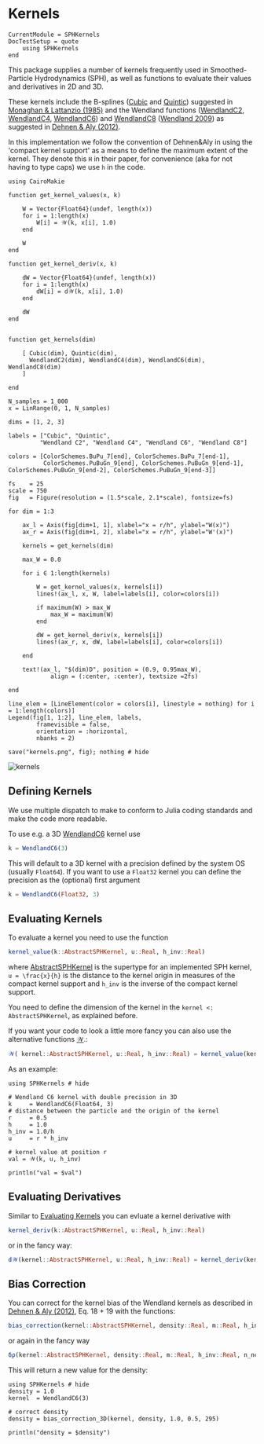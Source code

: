 # Kernels

```@meta
CurrentModule = SPHKernels
DocTestSetup = quote
    using SPHKernels
end
```

This package supplies a number of kernels frequently used in Smoothed-Particle Hydrodynamics (SPH), as well as functions to evaluate their values and derivatives in 2D and 3D.

These kernels include the B-splines ([Cubic](@ref) and [Quintic](@ref)) suggested in [Monaghan & Lattanzio (1985)](https://ui.adsabs.harvard.edu/abs/1985A%26A...149..135M/abstract) and the Wendland functions ([WendlandC2](@ref), [WendlandC4](@ref), [WendlandC6](@ref)) and [WendlandC8](@ref) ([Wendland 2009](https://www.researchgate.net/publication/220179293_Divergence-Free_Kernel_Methods_for_Approximating_the_Stokes_Problem)) as suggested in [Dehnen & Aly (2012)](https://academic.oup.com/mnras/article/425/2/1068/1187211).

In this implementation we follow the convention of Dehnen&Aly in using the 'compact kernel support' as a means to define the maximum extent of the kernel. They denote this ``H`` in their paper, for convenience (aka for not having to type caps) we use `h` in the code.

```@eval 
using CairoMakie

function get_kernel_values(x, k)            

    W = Vector{Float64}(undef, length(x))
    for i = 1:length(x)
        W[i] = 𝒲(k, x[i], 1.0)
    end

    W
end

function get_kernel_deriv(x, k)            

    dW = Vector{Float64}(undef, length(x))
    for i = 1:length(x)
        dW[i] = d𝒲(k, x[i], 1.0)
    end

    dW
end


function get_kernels(dim)

    [ Cubic(dim), Quintic(dim), 
      WendlandC2(dim), WendlandC4(dim), WendlandC6(dim), WendlandC8(dim)
    ]

end

N_samples = 1_000
x = LinRange(0, 1, N_samples)

dims = [1, 2, 3]

labels = ["Cubic", "Quintic", 
         "Wendland C2", "Wendland C4", "Wendland C6", "Wendland C8"]

colors = [ColorSchemes.BuPu_7[end], ColorSchemes.BuPu_7[end-1], 
          ColorSchemes.PuBuGn_9[end], ColorSchemes.PuBuGn_9[end-1], ColorSchemes.PuBuGn_9[end-2], ColorSchemes.PuBuGn_9[end-3]]

fs    = 25
scale = 750
fig   = Figure(resolution = (1.5*scale, 2.1*scale), fontsize=fs)

for dim = 1:3

    ax_l = Axis(fig[dim+1, 1], xlabel="x = r/h", ylabel="W(x)")
    ax_r = Axis(fig[dim+1, 2], xlabel="x = r/h", ylabel="W'(x)")

    kernels = get_kernels(dim)

    max_W = 0.0

    for i ∈ 1:length(kernels)

        W = get_kernel_values(x, kernels[i]) 
        lines!(ax_l, x, W, label=labels[i], color=colors[i])

        if maximum(W) > max_W 
            max_W = maximum(W)
        end

        dW = get_kernel_deriv(x, kernels[i]) 
        lines!(ax_r, x, dW, label=labels[i], color=colors[i])

    end

    text!(ax_l, "$(dim)D", position = (0.9, 0.95max_W), 
            align = (:center, :center), textsize =2fs)

end

line_elem = [LineElement(color = colors[i], linestyle = nothing) for i = 1:length(colors)]
Legend(fig[1, 1:2], line_elem, labels,
        framevisible = false, 
        orientation = :horizontal,
        nbanks = 2)

save("kernels.png", fig); nothing # hide
```

![kernels](kernels.png)

## Defining Kernels

We use multiple dispatch to make to conform to Julia coding standards and make the code more readable.

To use e.g. a 3D [WendlandC6](@ref) kernel use

```julia
k = WendlandC6(3)
```

This will default to a 3D kernel with a precision defined by the system OS (usually `Float64`).
If you want to use a `Float32` kernel you can define the precision as the (optional) first argument

```julia
k = WendlandC6(Float32, 3)
```

## Evaluating Kernels

To evaluate a kernel you need to use the function

```julia
kernel_value(k::AbstractSPHKernel, u::Real, h_inv::Real)
```

where [AbstractSPHKernel](@ref) is the supertype for an implemented SPH kernel, ``u = \frac{x}{h}`` is the distance to the kernel origin in measures of the compact kernel support and `h_inv` is the inverse of the compact kernel support.

You need to define the dimension of the kernel in the `kernel <: AbstractSPHKernel`, as explained before.

If you want your code to look a little more fancy you can also use the alternative functions [𝒲](@ref).:

```julia
𝒲( kernel::AbstractSPHKernel, u::Real, h_inv::Real) = kernel_value(kernel, u, h_inv)
```

As an example:
```@example
using SPHKernels # hide

# Wendland C6 kernel with double precision in 3D
k     = WendlandC6(Float64, 3)
# distance between the particle and the origin of the kernel
r     = 0.5
h     = 1.0
h_inv = 1.0/h
u     = r * h_inv

# kernel value at position r
val = 𝒲(k, u, h_inv)

println("val = $val")
```


## Evaluating Derivatives

Similar to [Evaluating Kernels](@ref) you can evluate a kernel derivative with

```julia
kernel_deriv(k::AbstractSPHKernel, u::Real, h_inv::Real)
```

or in the fancy way:

```julia
d𝒲(kernel::AbstractSPHKernel, u::Real, h_inv::Real) = kernel_deriv(kernel, u, h_inv)
```

## Bias Correction

You can correct for the kernel bias of the Wendland kernels as described in [Dehnen & Aly (2012)](https://academic.oup.com/mnras/article/425/2/1068/1187211), Eq. 18 + 19 with the functions:

```julia
bias_correction(kernel::AbstractSPHKernel, density::Real, m::Real, h_inv::Real, n_neighbours::Integer)
```

or again in the fancy way

```julia
δρ(kernel::AbstractSPHKernel, density::Real, m::Real, h_inv::Real, n_neighbours::Integer) = bias_correction(kernel, density, m, h_inv, n_neighbours)

```

This will return a new value for the density:

```@example
using SPHKernels # hide
density = 1.0
kernel  = WendlandC6(3)

# correct density
density = bias_correction_3D(kernel, density, 1.0, 0.5, 295)

println("density = $density")
```